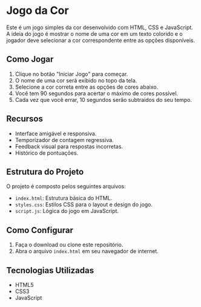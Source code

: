 # Jogo da Cor

Este é um jogo simples da cor desenvolvido com HTML, CSS e JavaScript. A ideia do jogo é mostrar o nome de uma cor em um texto colorido e o jogador deve selecionar a cor correspondente entre as opções disponíveis.

## Como Jogar

1. Clique no botão "Iniciar Jogo" para começar.
2. O nome de uma cor será exibido no topo da tela.
3. Selecione a cor correta entre as opções de cores abaixo.
4. Você tem 90 segundos para acertar o máximo de cores possível.
5. Cada vez que você errar, 10 segundos serão subtraídos do seu tempo.

## Recursos

- Interface amigável e responsiva.
- Temporizador de contagem regressiva.
- Feedback visual para respostas incorretas.
- Histórico de pontuações.

## Estrutura do Projeto

O projeto é composto pelos seguintes arquivos:

- `index.html`: Estrutura básica do HTML.
- `styles.css`: Estilos CSS para o layout e design do jogo.
- `script.js`: Lógica do jogo em JavaScript.

## Como Configurar

1. Faça o download ou clone este repositório.
2. Abra o arquivo `index.html` em seu navegador de internet.

## Tecnologias Utilizadas

- HTML5
- CSS3
- JavaScript
